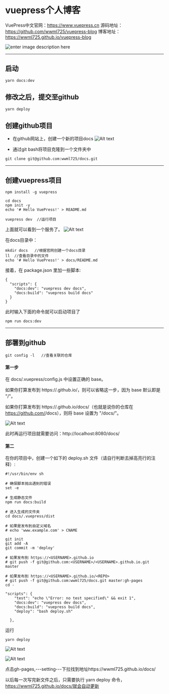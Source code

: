 # vuepress个人博客
VuePress中文官网：https://www.vuepress.cn
源码地址：https://github.com/wwml725/vuepress-blog
博客地址：https://wwml725.github.io/vuepress-blog

![enter image description here](https://user-gold-cdn.xitu.io/2020/4/6/1714f514eb24de9d?imageView2/0/w/1280/h/960/format/webp/ignore-error/1)

--------
## 启动
```
yarn docs:dev
```

## 修改之后，提交至github
```
yarn deploy
```


## 创建github项目
- 在github网站上，创建一个新的项目docs
![Alt text](./360截图18270612304864.png)

- 通过git bash将项目克隆到一个文件夹中
```
git clone git@github.com:wwml725/docs.git
```

-------------------------------------------------------------

##  创建vuepress项目
```
npm install -g vuepress
```

```
cd docs
npm init -y
echo '# Hello VuePress!' > README.md

vuepress dev  //运行项目
```

上面就可以看到一个服务了。
![Alt text](./360截图17350731273316.png)


在docs目录中：
```
mkdir docs   //根据官网创建一个docs目录
ll  //查看目录中的文件
echo '# Hello VuePress!' > docs/README.md
```

接着，在 package.json 里加一些脚本:
```
{
  "scripts": {
    "docs:dev": "vuepress dev docs",
    "docs:build": "vuepress build docs"
  }
}

```

此时输入下面的命令就可以启动项目了
```
npm run docs:dev  
```
--------------------------------------------------------------------------------------------------------------------
## 部署到github
```
git config -l   //查看关联的仓库
```


#### 第一步
在 docs/.vuepress/config.js 中设置正确的 base。

如果你打算发布到 https://<USERNAME>.github.io/，则可以省略这一步，因为 base 默认即是 "/"。

如果你打算发布到 https://<USERNAME>.github.io/docs/（也就是说你的仓库在 https://github.com/<USERNAME>/docs），则将 base 设置为 "/docs/"。


![Alt text](./360截图1799101693106120.png)

此时再运行项目就需要访问：http://localhost:8080/docs/

#### 第二
在你的项目中，创建一个如下的 deploy.sh 文件（请自行判断去掉高亮行的注释）:

```
#!/usr/bin/env sh

# 确保脚本抛出遇到的错误
set -e

# 生成静态文件
npm run docs:build

# 进入生成的文件夹
cd docs/.vuepress/dist

# 如果是发布到自定义域名
# echo 'www.example.com' > CNAME

git init
git add -A
git commit -m 'deploy'

# 如果发布到 https://<USERNAME>.github.io
# git push -f git@github.com:<USERNAME>/<USERNAME>.github.io.git master

# 如果发布到 https://<USERNAME>.github.io/<REPO>
# git push -f git@github.com:wwml725/docs.git master:gh-pages
cd -
```

```
"scripts": {
    "test": "echo \"Error: no test specified\" && exit 1",
    "docs:dev": "vuepress dev docs",
    "docs:build": "vuepress build docs",
    "deploy": "bash deploy.sh"

  },
```

运行
```
yarn deploy
```
![Alt text](./360截图18720124223844.png)

![Alt text](./360截图16720404628947.png)

点击gh-pages,---setting---下拉找到地址https://wwml725.github.io/docs/


以后每一次写完新文件之后，只需要执行 yarn deploy 命令，https://wwml725.github.io/docs/就会自动更新